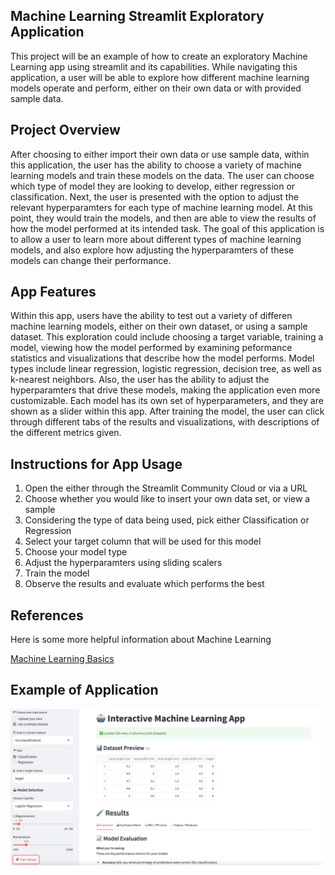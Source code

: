 ## Machine Learning Streamlit Exploratory Application
This project will be an example of how to create an exploratory Machine Learning app using streamlit and its capabilities. While navigating this application, a user will be able to explore how different machine learning models operate and perform, either on their own data or with provided sample data.

## Project Overview
After choosing to either import their own data or use sample data, within this application, the user has the ability to choose a variety of machine learning models and train these models on the data. The user can choose which type of model they are looking to develop, either regression or classification. Next, the user is presented with the option to adjust the relevant hyperparamters for each type of machine learning model. At this point, they would train the models, and then are able to view the results of how the model performed at its intended task. The goal of this application is to allow a user to learn more about different types of machine learning models, and also explore how adjusting the hyperparamters of these models can change their performance.

## App Features
Within this app, users have the ability to test out a variety of differen machine learning models, either on their own dataset, or using a sample dataset. This exploration could include choosing a target variable, training a model, viewing how the model performed by examining peformance statistics and visualizations that describe how the model performs. Model types include linear regression, logistic regression, decision tree, as well as k-nearest neighbors. Also, the user has the ability to adjust the hyperparamters that drive these models, making the application even more customizable. Each model has its own set of hyperparameters, and they are shown as a slider within this app. After training the model, the user can click through different tabs of the results and visualizations, with descriptions of the different metrics given. 

## Instructions for App Usage
1. Open the either through the Streamlit Community Cloud or via a URL
2. Choose whether you would like to insert your own data set, or view a sample
3. Considering the type of data being used, pick either Classification or Regression
4. Select your target column that will be used for this model
5. Choose your model type
6. Adjust the hyperparamters using sliding scalers
7. Train the model
8. Observe the results and evaluate which performs the best


## References

Here is some more helpful information about Machine Learning

[Machine Learning Basics](MLbasics.pdf)

## Example of Application
![](<Screen Shot 2025-04-14 at 9.56.19 PM.png>)


